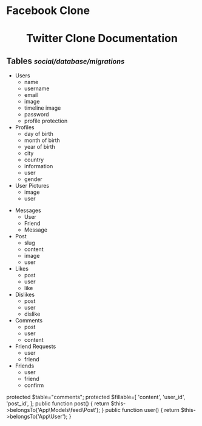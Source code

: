 # Facebook Clone

<h1 style="text-align: center;">Twitter Clone Documentation</h1>
<h2>Tables <small style="font-style: italic;">social/database/migrations</small></h2>
<ul>
    <li>Users
        <ul>
            <li>name</li>
            <li>username</li>
            <li>email</li>
            <li>image</li>
            <li>timeline image</li>
            <li>password</li>
            <li>profile protection</li>
        </ul>
    </li>
    <li>Profiles
        <ul>
            <li>day of birth</li>
            <li>month of birth</li>
            <li>year of birth</li>
            <li>city</li>
            <li>country</li>
            <li>information</li>
            <li>user</li>
            <li>gender</li>
        </ul>
    </li>
    <li>User Pictures
        <ul>
            <li>image</li>
            <li>user</li>
        </ul>
    </li>
</ul>
<ul>
    <li>Messages
        <ul>
            <li>User</li>
            <li>Friend</li>
            <li>Message</li>
        </ul>
    </li>
    <li>Post
        <ul>
            <li>slug</li>
            <li>content</li>
            <li>image</li>
            <li>user</li>
        </ul>
    </li>
    <li>Likes
        <ul>
            <li>post</li>
            <li>user</li>
            <li>like</li>
        </ul>
    </li>
    <li>Dislikes
        <ul>
            <li>post</li>
            <li>user</li>
            <li>dislike</li>
        </ul>
    </li>
    <li>Comments
        <ul>
            <li>post</li>
            <li>user</li>
            <li>content</li>
        </ul>
    </li>
    <li>Friend Requests
        <ul>
            <li>user</li>
            <li>friend</li>
        </ul>
    </li>
    <li>Friends
        <ul>
            <li>user</li>
            <li>friend</li>
            <li>confirm</li>
        </ul>
    </li>
</ul>
protected $table="comments";
    protected $fillable=[
        'content',
        'user_id',
        'post_id',
    ];
    public function post()
    {
        return $this->belongsTo('App\Models\feed\Post');
    }
    public function user()
    {
        return $this->belongsTo('App\User');
    }

